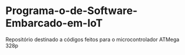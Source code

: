 # Programa-o-de-Software-Embarcado-em-IoT
Repositório destinado a códigos feitos para o microcontrolador ATMega 328p
